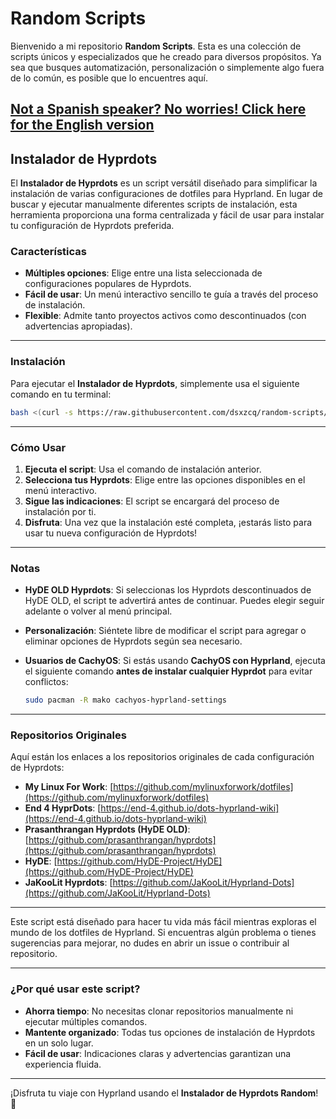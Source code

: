 # Random Scripts

Bienvenido a mi repositorio **Random Scripts**. Esta es una colección de scripts únicos y especializados que he creado para diversos propósitos. Ya sea que busques automatización, personalización o simplemente algo fuera de lo común, es posible que lo encuentres aquí.

[Not a Spanish speaker? No worries! Click here for the English version](https://github.com/dsxzcq/random-scripts/blob/main/README.MD)
---

## Instalador de Hyprdots

El **Instalador de Hyprdots** es un script versátil diseñado para simplificar la instalación de varias configuraciones de dotfiles para Hyprland. En lugar de buscar y ejecutar manualmente diferentes scripts de instalación, esta herramienta proporciona una forma centralizada y fácil de usar para instalar tu configuración de Hyprdots preferida.

### Características
- **Múltiples opciones**: Elige entre una lista seleccionada de configuraciones populares de Hyprdots.
- **Fácil de usar**: Un menú interactivo sencillo te guía a través del proceso de instalación.
- **Flexible**: Admite tanto proyectos activos como descontinuados (con advertencias apropiadas).

---

### Instalación

Para ejecutar el **Instalador de Hyprdots**, simplemente usa el siguiente comando en tu terminal:

```bash
bash <(curl -s https://raw.githubusercontent.com/dsxzcq/random-scripts/main/random-hyprdots-installer.sh)
```

---

### Cómo Usar

1. **Ejecuta el script**: Usa el comando de instalación anterior.
2. **Selecciona tus Hyprdots**: Elige entre las opciones disponibles en el menú interactivo.
3. **Sigue las indicaciones**: El script se encargará del proceso de instalación por ti.
4. **Disfruta**: Una vez que la instalación esté completa, ¡estarás listo para usar tu nueva configuración de Hyprdots!

---

### Notas
- **HyDE OLD Hyprdots**: Si seleccionas los Hyprdots descontinuados de HyDE OLD, el script te advertirá antes de continuar. Puedes elegir seguir adelante o volver al menú principal.
- **Personalización**: Siéntete libre de modificar el script para agregar o eliminar opciones de Hyprdots según sea necesario.
- **Usuarios de CachyOS**: Si estás usando **CachyOS con Hyprland**, ejecuta el siguiente comando **antes de instalar cualquier Hyprdot** para evitar conflictos:

  ```bash
  sudo pacman -R mako cachyos-hyprland-settings
  ```

---

### Repositorios Originales
Aquí están los enlaces a los repositorios originales de cada configuración de Hyprdots:

- **My Linux For Work**: [https://github.com/mylinuxforwork/dotfiles](https://github.com/mylinuxforwork/dotfiles)
- **End 4 HyprDots**: [https://end-4.github.io/dots-hyprland-wiki](https://end-4.github.io/dots-hyprland-wiki)
- **Prasanthrangan Hyprdots (HyDE OLD)**: [https://github.com/prasanthrangan/hyprdots](https://github.com/prasanthrangan/hyprdots)
- **HyDE**: [https://github.com/HyDE-Project/HyDE](https://github.com/HyDE-Project/HyDE)
- **JaKooLit Hyprdots**: [https://github.com/JaKooLit/Hyprland-Dots](https://github.com/JaKooLit/Hyprland-Dots)

---

Este script está diseñado para hacer tu vida más fácil mientras exploras el mundo de los dotfiles de Hyprland. Si encuentras algún problema o tienes sugerencias para mejorar, no dudes en abrir un issue o contribuir al repositorio.

---

### ¿Por qué usar este script?
- **Ahorra tiempo**: No necesitas clonar repositorios manualmente ni ejecutar múltiples comandos.
- **Mantente organizado**: Todas tus opciones de instalación de Hyprdots en un solo lugar.
- **Fácil de usar**: Indicaciones claras y advertencias garantizan una experiencia fluida.

---

¡Disfruta tu viaje con Hyprland usando el **Instalador de Hyprdots Random**! 🚀
